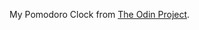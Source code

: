 My Pomodoro Clock from [The Odin Project](https://www.theodinproject.com/courses/web-development-101/lessons/pairing-project).